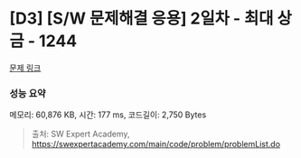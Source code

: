 # [D3] [S/W 문제해결 응용] 2일차 - 최대 상금 - 1244 

[문제 링크](https://swexpertacademy.com/main/code/problem/problemDetail.do?contestProbId=AV15Khn6AN0CFAYD) 

### 성능 요약

메모리: 60,876 KB, 시간: 177 ms, 코드길이: 2,750 Bytes



> 출처: SW Expert Academy, https://swexpertacademy.com/main/code/problem/problemList.do
